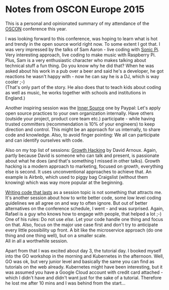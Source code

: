 # Notes from OSCON Europe 2015 #

This is a personal and opinionated summary of my attendance of the [OSCON](http://conferences.oreilly.com/oscon/open-source-eu-2015) conference this year.      

I was looking forward to this conference, was hoping to learn what is hot and trendy in the open source world right now. To some extent I got that. I was very impressed by the talks of Sam Aaron - live coding with [Sonic Pi](http://sonic-pi.net/). Very interesting approach, live coding to make music with Raspberry Pi. Plus, Sam is a very enthusiastic character who makes talking about technical stuff a fun thing. Do you know why he did that? When he was asked about his work in a pub over a beer and said he's a developer, he got reactions he wasn't happy with - now he can say he is a DJ, which is way cooler ;-)  
(That's only part of the story. He also does that to teach kids about coding as well as music, he works together with schools and institutions in England.)  

Another inspiring session was the [Inner Source](http://www.infoq.com/news/2015/10/innersource-at-paypal) one by Paypal: Let's apply open source practices to your own organization internally. Have others (outside your project, product core team etc.) participate - while having trusted committers (recommendation is 10% of your engineers) to keep direction and control. This might be an approach for us internally, to share code and knowledge. Also, to avoid finger pointing: We all can participate and can identify ourselves with code. 

Also on my top list of sessions: [Growth Hacking](http://conferences.oreilly.com/oscon/open-source-eu-2015/public/schedule/detail/46945) by David Arnoux. Again, partly because David is someone who can talk and present, is passionate about what he does (and that's something I missed in other talks). Growth hacking is a modern approach to marketing, focused on growth, everything else is second. It uses unconventional approaches to achieve that. An example is Airbnb, which used to piggy bag Craigslist (without them knowing) which was way more popular at the beginning.

[Writing code that lasts](http://de.slideshare.net/rdohms/writing-code-that-lasts-or-writing-code-you-wont-hate-tomorrow-54396256) as a session topic is not something that attracts me. It's another session about how to write better code, some low level coding guidelines we all agree on and way to often ignore. But out of better alternatives on the conference schedule, I went - and was surprised. Again, Rafael is a guy who knows how to engage with people, that helped a lot ;-)   
One of his rules: Do not use *else*. Let your code handle one thing and focus on that. Also, focus on the major use case first and don't try to anticipate every little possibility up front. A bit like the microservice approach (do one thing and one thing well), but on a smaller scale.   
All in all a worthwhile session. 

Apart from that I was excited about day 3, the tutorial day. I booked myself into the GO workshop in the morning and Kubernetes in the afternoon. 
Well, GO was ok, but very junior level and basically the same you can find as tutorials on the web already. Kubernetes might have been interesting, but it was assumed you have a Google Cloud account with credit card attached - which I didn't have and didn't want just for the sake of a tutorial. Therefore he lost me after 10 mins and I was behind from the start... 
